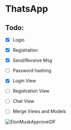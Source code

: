 # ThatsApp

## Todo:

- [x] Login
- [x] Registration
- [x] Send/Receive Msg
- [ ] Password hashing
- [x] Login View
- [ ] Registration View 
- [ ] Chat View 
- [ ] Merge Views and Models 


![ElonMuskApproveGIF](https://user-images.githubusercontent.com/94349629/164476301-7d392b2e-7b21-4a2d-9a33-742fd6642c1a.gif)

